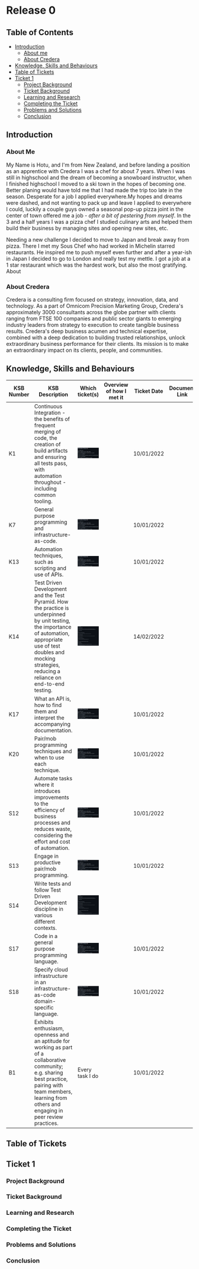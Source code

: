 # Release 0

## Table of Contents

* [Introduction](#introduction)
  * [About me](#about-me)
  * [About Credera](#about-credera)
* [Knowledge, Skills and Behaviours](#knowledge-skills-and-behaviours)
* [Table of Tickets](#table-of-tickets)
* [Ticket 1](#ticket-1)
  * [Project Background](#project-background)
  * [Ticket Background](#ticket-background)
  * [Learning and Research](#learning-and-research)
  * [Completing the Ticket](#completing-the-ticket)
  * [Problems and Solutions](#problems-and-solutions)
  * [Conclusion](#conclusion)

## Introduction

### About Me

My Name is Hotu, and I'm from New Zealand, and before landing a position as an apprentice with Credera I was a chef for about 7 years. When I was still in highschool and the dream of becoming a snowboard instructor, when I finished highschool I moved to a ski town in the hopes of becoming one.
Better planing would have told me that I had made the trip too late in the season. Desperate for a job I applied everywhere.My hopes and dreams were dashed, and not wanting to pack up and leave I applied to everywhere I could, luckily a couple guys owned a seasonal pop-up pizza joint in the center of town offered me a job - *after a bit of pestering from myself*. In the 3 and a half years I was a pizza chef I studied culinary arts and helped them build their business by managing sites and opening new sites, etc.

Needing a new challenge I decided to move to Japan and break away from pizza. There I met my Sous Chef who had worked in Michelin starred restaurants. He inspired me to push myself even further and after a year-ish in Japan I decided to go to London and really test my mettle.
I got a job at a 1 star restaurant which was the hardest work, but also the most gratifying. About

### About Credera

Credera is a consulting firm focused on strategy, innovation, data, and technology. As a part of Omnicom Precision Marketing Group, Credera's approximately 3000 consultants across the globe partner with clients ranging from FTSE 100 companies and public sector giants to emerging industry leaders from strategy to execution to create tangible business results. Credera's deep business acumen and technical expertise, combined with a deep dedication to building trusted relationships, unlock extraordinary business performance for their clients. Its mission is to make an extraordinary impact on its clients, people, and communities.

## Knowledge, Skills and Behaviours

| KSB Number | KSB Description | Which ticket(s) | Overview of how I met it | Ticket Date | Document Link |
|------------|-----------------|-----------------|--------------------------|-------------|---------------|
| K1 | Continuous Integration - the benefits of frequent merging of code, the creation of build artifacts and ensuring all tests pass, with automation throughout - including common tooling. | ![Auto tagging ticket](./images/auto_tagging_ticket.png) |  | 10/01/2022 | |
| K7 | General purpose programming and infrastructure-as-code. | ![Auto tagging ticket](./images/auto_tagging_ticket.png) |  | 10/01/2022 | |
| K13 | Automation techniques, such as scripting and use of APIs. | ![Auto tagging ticket](./images/auto_tagging_ticket.png) |  | 10/01/2022 | |
| K14 | Test Driven Development and the Test Pyramid. How the practice is underpinned by unit testing, the importance of automation, appropriate use of test doubles and mocking strategies, reducing a reliance on end-to-end testing. | ![Terratest ticket](./images/terratest_ticket.png) |  | 14/02/2022 | |
| K17 | What an API is, how to find them and interpret the accompanying documentation. | ![Auto tagging ticket](./images/auto_tagging_ticket.png) | | 10/01/2022 | |
| K20 | Pair/mob programming techniques and when to use each technique. | ![Auto tagging ticket](./images/auto_tagging_ticket.png) | | 10/01/2022 | |
| S12 | Automate tasks where it introduces improvements to the efficiency of business processes and reduces waste, considering the effort and cost of automation. | ![Auto tagging ticket](./images/auto_tagging_ticket.png) | | 10/01/2022 | |
| S13 | Engage in productive pair/mob programming. | ![Auto tagging ticket](./images/auto_tagging_ticket.png) |  | 10/01/2022 | |
| S14 | Write tests and follow Test Driven Development discipline in various different contexts. | ![Terratest ticket](./images/terratest_ticket.png) | | | |
| S17 | Code in a general purpose programming language. | ![Auto tagging ticket](./images/auto_tagging_ticket.png) |  | 10/01/2022 | |
| S18 | Specify cloud infrastructure in an infrastructure-as-code domain-specific language. | ![Auto tagging ticket](./images/auto_tagging_ticket.png) | | 10/01/2022 | |
| B1 | Exhibits enthusiasm, openness and an aptitude for working as part of a collaborative community; e.g. sharing best practice, pairing with team members, learning from others and engaging in peer review practices. | Every task I do | | 10/01/2022 | |


## Table of Tickets

## Ticket 1

### Project Background

### Ticket Background

### Learning and Research

### Completing the Ticket

### Problems and Solutions

### Conclusion
